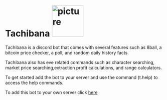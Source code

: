 # Tachibana <img width="100" alt="picture" src="https://i.imgur.com/FRqAw8p.png">


Tachibana is a discord bot that comes with several features such as 8ball, a bitcoin price checker, a poll, and random daily history facts.


Tachibana also has eve related commands such as character searching, market price searching,extraction profit calculations, and range calculators.



To get started add the bot to your server and use the command (t.help) to access the help commands.



To add this bot to your own server click [here](https://discordapp.com/oauth2/authorize?client_id=494517764539547685&permissions=70634561&scope=bot)
